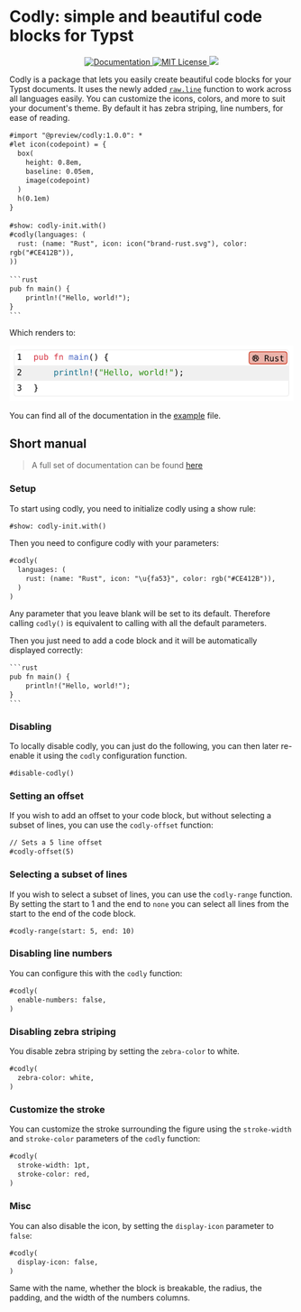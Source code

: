 # Codly: simple and beautiful code blocks for Typst

<p align="center">
  <a href="https://github.com/Dherse/codly/blob/main/docs.pdf">
    <img alt="Documentation" src="https://img.shields.io/website?down_message=offline&label=manual&up_color=007aff&up_message=online&url=https%3A%2F%2Fgithub.com%2FDherse%2Fcodly%2Fblob%2Fmain%2Fdocs.pdf" />
  </a>
  <a href="https://github.com/Dherse/codly/blob/main/LICENSE">
    <img alt="MIT License" src="https://img.shields.io/badge/license-MIT-brightgreen">
  </a>
  <img src="https://github.com/Dherse/codly/actions/workflows/test.yml/badge.svg" />
</p>

Codly is a package that lets you easily create beautiful code blocks for your Typst documents.
It uses the newly added [`raw.line`](https://typst.app/docs/reference/text/raw/#definitions-line)
function to work across all languages easily. You can customize the icons, colors, and more to
suit your document's theme. By default it has zebra striping, line numbers, for ease of reading.

````typ
#import "@preview/codly:1.0.0": *
#let icon(codepoint) = {
  box(
    height: 0.8em,
    baseline: 0.05em,
    image(codepoint)
  )
  h(0.1em)
}

#show: codly-init.with()
#codly(languages: (
  rust: (name: "Rust", icon: icon("brand-rust.svg"), color: rgb("#CE412B")),
))

```rust
pub fn main() {
    println!("Hello, world!");
}
```
````

Which renders to:

![Example](./demo.png)

You can find all of the documentation in the [example](https://github.com/Dherse/codly/tree/main/example/main.typ) file.

## Short manual

> A full set of documentation can be found [here](https://raw.githubusercontent.com/Dherse/codly/main/docs.pdf)

### Setup

To start using codly, you need to initialize codly using a show rule:

```typ
#show: codly-init.with()
```

Then you need to configure codly with your parameters:

```typ
#codly(
  languages: (
    rust: (name: "Rust", icon: "\u{fa53}", color: rgb("#CE412B")),
  )
)
```

Any parameter that you leave blank will be set to its default.
Therefore calling `codly()` is equivalent to calling with all the default parameters.

Then you just need to add a code block and it will be automatically displayed correctly:

````
```rust
pub fn main() {
    println!("Hello, world!");
}
```
````

### Disabling

To locally disable codly, you can just do the following, you can then later re-enable it using the `codly` configuration function.

```typ
#disable-codly()
```

### Setting an offset

If you wish to add an offset to your code block, but without selecting a subset of lines, you can use the `codly-offset` function:

```typ
// Sets a 5 line offset
#codly-offset(5)
```

### Selecting a subset of lines

If you wish to select a subset of lines, you can use the `codly-range` function. By setting the start to 1 and the end to `none` you can select all lines from the start to the end of the code block.

```typ
#codly-range(start: 5, end: 10)
```

### Disabling line numbers

You can configure this with the `codly` function:

```typ
#codly(
  enable-numbers: false,
)
```

### Disabling zebra striping

You disable zebra striping by setting the `zebra-color` to white.

```typ
#codly(
  zebra-color: white,
)
```

### Customize the stroke

You can customize the stroke surrounding the figure using the `stroke-width` and `stroke-color` parameters of the `codly` function:

```typ
#codly(
  stroke-width: 1pt,
  stroke-color: red,
)
```

### Misc

You can also disable the icon, by setting the `display-icon` parameter to `false`:

```typ
#codly(
  display-icon: false,
)
```

Same with the name, whether the block is breakable, the radius, the padding, and the width of the numbers columns.
